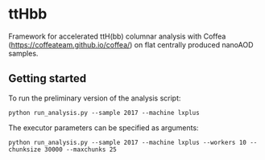# ttHbb
Framework for accelerated ttH(bb) columnar analysis with Coffea (https://coffeateam.github.io/coffea/) on flat centrally produced nanoAOD samples.
## Getting started
To run the preliminary version of the analysis script:
~~~
python run_analysis.py --sample 2017 --machine lxplus
~~~
The executor parameters can be specified as arguments:
~~~
python run_analysis.py --sample 2017 --machine lxplus --workers 10 --chunksize 30000 --maxchunks 25
~~~


